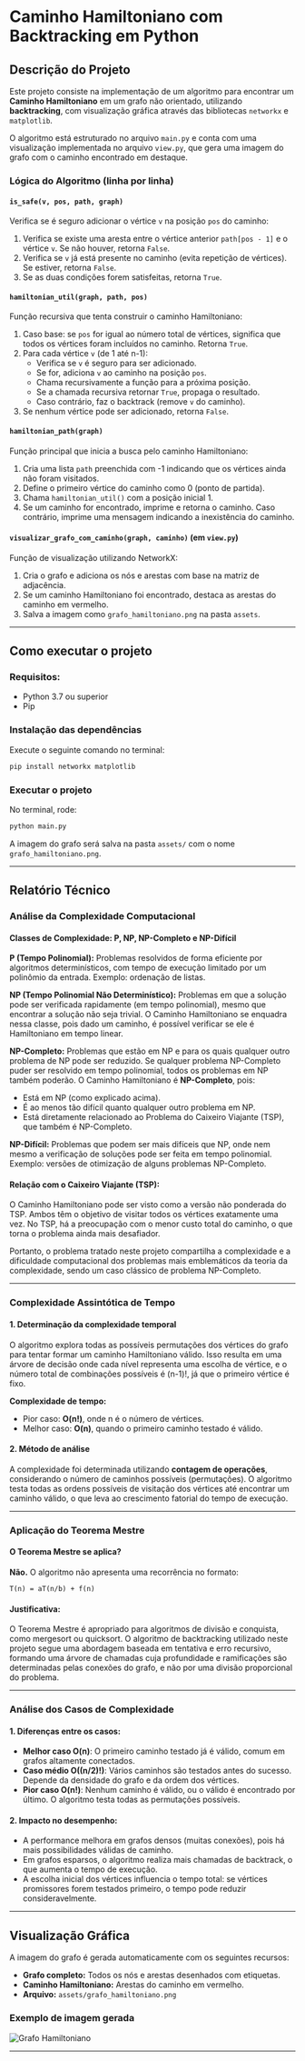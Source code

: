 # Caminho Hamiltoniano com Backtracking em Python

## Descrição do Projeto

Este projeto consiste na implementação de um algoritmo para encontrar um **Caminho Hamiltoniano** em um grafo não orientado, utilizando **backtracking**, com visualização gráfica através das bibliotecas `networkx` e `matplotlib`.

O algoritmo está estruturado no arquivo `main.py` e conta com uma visualização implementada no arquivo `view.py`, que gera uma imagem do grafo com o caminho encontrado em destaque.

### Lógica do Algoritmo (linha por linha)

#### `is_safe(v, pos, path, graph)`
Verifica se é seguro adicionar o vértice `v` na posição `pos` do caminho:
1. Verifica se existe uma aresta entre o vértice anterior `path[pos - 1]` e o vértice `v`. Se não houver, retorna `False`.
2. Verifica se `v` já está presente no caminho (evita repetição de vértices). Se estiver, retorna `False`.
3. Se as duas condições forem satisfeitas, retorna `True`.

#### `hamiltonian_util(graph, path, pos)`
Função recursiva que tenta construir o caminho Hamiltoniano:
1. Caso base: se `pos` for igual ao número total de vértices, significa que todos os vértices foram incluídos no caminho. Retorna `True`.
2. Para cada vértice `v` (de 1 até n-1):
   - Verifica se `v` é seguro para ser adicionado.
   - Se for, adiciona `v` ao caminho na posição `pos`.
   - Chama recursivamente a função para a próxima posição.
   - Se a chamada recursiva retornar `True`, propaga o resultado.
   - Caso contrário, faz o backtrack (remove `v` do caminho).
3. Se nenhum vértice pode ser adicionado, retorna `False`.

#### `hamiltonian_path(graph)`
Função principal que inicia a busca pelo caminho Hamiltoniano:
1. Cria uma lista `path` preenchida com -1 indicando que os vértices ainda não foram visitados.
2. Define o primeiro vértice do caminho como 0 (ponto de partida).
3. Chama `hamiltonian_util()` com a posição inicial 1.
4. Se um caminho for encontrado, imprime e retorna o caminho. Caso contrário, imprime uma mensagem indicando a inexistência do caminho.

#### `visualizar_grafo_com_caminho(graph, caminho)` (em `view.py`)
Função de visualização utilizando NetworkX:
1. Cria o grafo e adiciona os nós e arestas com base na matriz de adjacência.
2. Se um caminho Hamiltoniano foi encontrado, destaca as arestas do caminho em vermelho.
3. Salva a imagem como `grafo_hamiltoniano.png` na pasta `assets`.

---

##  Como executar o projeto

### Requisitos:
- Python 3.7 ou superior
- Pip

### Instalação das dependências

Execute o seguinte comando no terminal:

```bash
pip install networkx matplotlib
```

### Executar o projeto

No terminal, rode:

```bash
python main.py
```

A imagem do grafo será salva na pasta `assets/` com o nome `grafo_hamiltoniano.png`.

---

##  Relatório Técnico

###  Análise da Complexidade Computacional

#### Classes de Complexidade: P, NP, NP-Completo e NP-Difícil

**P (Tempo Polinomial):**
Problemas resolvidos de forma eficiente por algoritmos determinísticos, com tempo de execução limitado por um polinômio da entrada. Exemplo: ordenação de listas.

**NP (Tempo Polinomial Não Determinístico):**
Problemas em que a solução pode ser verificada rapidamente (em tempo polinomial), mesmo que encontrar a solução não seja trivial. O Caminho Hamiltoniano se enquadra nessa classe, pois dado um caminho, é possível verificar se ele é Hamiltoniano em tempo linear.

**NP-Completo:**
Problemas que estão em NP e para os quais qualquer outro problema de NP pode ser reduzido. Se qualquer problema NP-Completo puder ser resolvido em tempo polinomial, todos os problemas em NP também poderão. O Caminho Hamiltoniano é **NP-Completo**, pois:
- Está em NP (como explicado acima).
- É ao menos tão difícil quanto qualquer outro problema em NP.
- Está diretamente relacionado ao Problema do Caixeiro Viajante (TSP), que também é NP-Completo.

**NP-Difícil:**
Problemas que podem ser mais difíceis que NP, onde nem mesmo a verificação de soluções pode ser feita em tempo polinomial. Exemplo: versões de otimização de alguns problemas NP-Completo.

#### Relação com o Caixeiro Viajante (TSP):
O Caminho Hamiltoniano pode ser visto como a versão não ponderada do TSP. Ambos têm o objetivo de visitar todos os vértices exatamente uma vez. No TSP, há a preocupação com o menor custo total do caminho, o que torna o problema ainda mais desafiador.

Portanto, o problema tratado neste projeto compartilha a complexidade e a dificuldade computacional dos problemas mais emblemáticos da teoria da complexidade, sendo um caso clássico de problema NP-Completo.

---

###  Complexidade Assintótica de Tempo

#### 1. Determinação da complexidade temporal
O algoritmo explora todas as possíveis permutações dos vértices do grafo para tentar formar um caminho Hamiltoniano válido. Isso resulta em uma árvore de decisão onde cada nível representa uma escolha de vértice, e o número total de combinações possíveis é (n-1)!, já que o primeiro vértice é fixo.

**Complexidade de tempo:**
- Pior caso: **O(n!)**, onde n é o número de vértices.
- Melhor caso: **O(n)**, quando o primeiro caminho testado é válido.

#### 2. Método de análise
A complexidade foi determinada utilizando **contagem de operações**, considerando o número de caminhos possíveis (permutações). O algoritmo testa todas as ordens possíveis de visitação dos vértices até encontrar um caminho válido, o que leva ao crescimento fatorial do tempo de execução.

---

###  Aplicação do Teorema Mestre

#### O Teorema Mestre se aplica?
**Não.** O algoritmo não apresenta uma recorrência no formato:

```
T(n) = aT(n/b) + f(n)
```

#### Justificativa:
O Teorema Mestre é apropriado para algoritmos de divisão e conquista, como mergesort ou quicksort. O algoritmo de backtracking utilizado neste projeto segue uma abordagem baseada em tentativa e erro recursivo, formando uma árvore de chamadas cuja profundidade e ramificações são determinadas pelas conexões do grafo, e não por uma divisão proporcional do problema.

---

###  Análise dos Casos de Complexidade

#### 1. Diferenças entre os casos:
- **Melhor caso O(n)**: O primeiro caminho testado já é válido, comum em grafos altamente conectados.
- **Caso médio O((n/2)!)**: Vários caminhos são testados antes do sucesso. Depende da densidade do grafo e da ordem dos vértices.
- **Pior caso O(n!)**: Nenhum caminho é válido, ou o válido é encontrado por último. O algoritmo testa todas as permutações possíveis.

#### 2. Impacto no desempenho:
- A performance melhora em grafos densos (muitas conexões), pois há mais possibilidades válidas de caminho.
- Em grafos esparsos, o algoritmo realiza mais chamadas de backtrack, o que aumenta o tempo de execução.
- A escolha inicial dos vértices influencia o tempo total: se vértices promissores forem testados primeiro, o tempo pode reduzir consideravelmente.

---

##  Visualização Gráfica

A imagem do grafo é gerada automaticamente com os seguintes recursos:

- **Grafo completo:** Todos os nós e arestas desenhados com etiquetas.
- **Caminho Hamiltoniano:** Arestas do caminho em vermelho.
- **Arquivo:** `assets/grafo_hamiltoniano.png`

### Exemplo de imagem gerada

![Grafo Hamiltoniano](assets/grafo_hamiltoniano.png)

---



